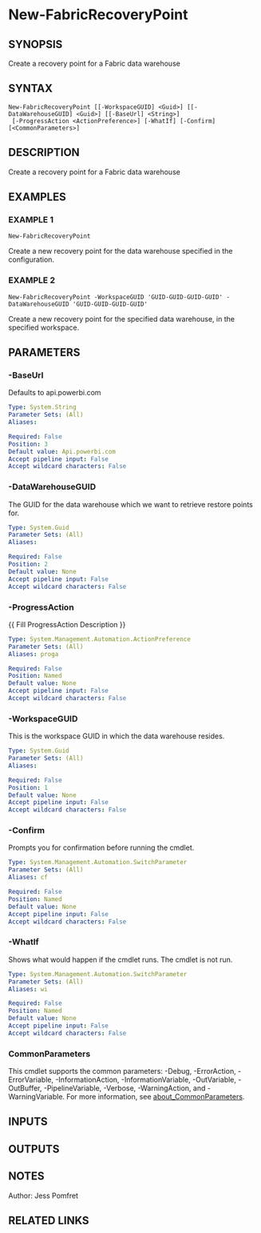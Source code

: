 ﻿---
external help file: FabricTools-help.xml
Module Name: FabricTools
online version: https://learn.microsoft.com/en-us/rest/api/fabric/eventhouse/items/list-eventhouses?tabs=HTTP
schema: 2.0.0
---

# New-FabricRecoveryPoint

## SYNOPSIS
Create a recovery point for a Fabric data warehouse

## SYNTAX

```
New-FabricRecoveryPoint [[-WorkspaceGUID] <Guid>] [[-DataWarehouseGUID] <Guid>] [[-BaseUrl] <String>]
 [-ProgressAction <ActionPreference>] [-WhatIf] [-Confirm] [<CommonParameters>]
```

## DESCRIPTION
Create a recovery point for a Fabric data warehouse

## EXAMPLES

### EXAMPLE 1
```
New-FabricRecoveryPoint
```

Create a new recovery point for the data warehouse specified in the configuration.

### EXAMPLE 2
```
New-FabricRecoveryPoint -WorkspaceGUID 'GUID-GUID-GUID-GUID' -DataWarehouseGUID 'GUID-GUID-GUID-GUID'
```

Create a new recovery point for the specified data warehouse, in the specified workspace.

## PARAMETERS

### -BaseUrl
Defaults to api.powerbi.com

```yaml
Type: System.String
Parameter Sets: (All)
Aliases:

Required: False
Position: 3
Default value: Api.powerbi.com
Accept pipeline input: False
Accept wildcard characters: False
```

### -DataWarehouseGUID
The GUID for the data warehouse which we want to retrieve restore points for.

```yaml
Type: System.Guid
Parameter Sets: (All)
Aliases:

Required: False
Position: 2
Default value: None
Accept pipeline input: False
Accept wildcard characters: False
```

### -ProgressAction
{{ Fill ProgressAction Description }}

```yaml
Type: System.Management.Automation.ActionPreference
Parameter Sets: (All)
Aliases: proga

Required: False
Position: Named
Default value: None
Accept pipeline input: False
Accept wildcard characters: False
```

### -WorkspaceGUID
This is the workspace GUID in which the data warehouse resides.

```yaml
Type: System.Guid
Parameter Sets: (All)
Aliases:

Required: False
Position: 1
Default value: None
Accept pipeline input: False
Accept wildcard characters: False
```

### -Confirm
Prompts you for confirmation before running the cmdlet.

```yaml
Type: System.Management.Automation.SwitchParameter
Parameter Sets: (All)
Aliases: cf

Required: False
Position: Named
Default value: None
Accept pipeline input: False
Accept wildcard characters: False
```

### -WhatIf
Shows what would happen if the cmdlet runs.
The cmdlet is not run.

```yaml
Type: System.Management.Automation.SwitchParameter
Parameter Sets: (All)
Aliases: wi

Required: False
Position: Named
Default value: None
Accept pipeline input: False
Accept wildcard characters: False
```

### CommonParameters
This cmdlet supports the common parameters: -Debug, -ErrorAction, -ErrorVariable, -InformationAction, -InformationVariable, -OutVariable, -OutBuffer, -PipelineVariable, -Verbose, -WarningAction, and -WarningVariable. For more information, see [about_CommonParameters](http://go.microsoft.com/fwlink/?LinkID=113216).

## INPUTS

## OUTPUTS

## NOTES
Author: Jess Pomfret

## RELATED LINKS
